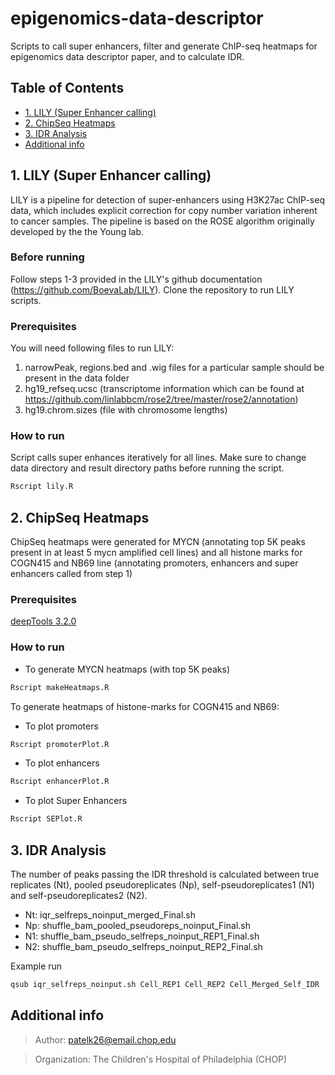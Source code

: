 # epigenomics-data-descriptor
Scripts to call super enhancers, filter and generate ChIP-seq heatmaps for epigenomics data descriptor paper, and to calculate IDR.

## Table of Contents
- [1. LILY (Super Enhancer calling)](#1.%20LILY%20(Super%20Enhancer%20calling))
- [2. ChipSeq Heatmaps](#2.%20ChipSeq%20Heatmaps)
- [3. IDR Analysis](#3.%20IDR%20Analysis)
- [Additional info](#Additional%20info)

<a name="1. LILY (Super Enhancer calling)"></a>
## 1. LILY (Super Enhancer calling)
LILY is a pipeline for detection of super-enhancers using H3K27ac ChIP-seq data, which includes explicit correction for copy number variation inherent to cancer samples. The pipeline is based on the ROSE algorithm originally developed by the the Young lab. 

### Before running
Follow steps 1-3 provided in the LILY's github documentation (https://github.com/BoevaLab/LILY). Clone the repository to run LILY scripts.

### Prerequisites
You will need following files to run LILY:
1. narrowPeak, regions.bed and .wig files for a particular sample should be present in the data folder
2. hg19_refseq.ucsc (transcriptome information which can be found at https://github.com/linlabbcm/rose2/tree/master/rose2/annotation)
3. hg19.chrom.sizes (file with chromosome lengths)

### How to run 
Script calls super enhances iteratively for all lines. Make sure to change data directory and result directory paths before running the script.
```R
Rscript lily.R
```

<a name="2. ChipSeq Heatmaps"></a>
## 2. ChipSeq Heatmaps
ChipSeq heatmaps were generated for MYCN (annotating top 5K peaks present in at least 5 mycn amplified cell lines) and all histone marks for COGN415 and NB69 line (annotating promoters, enhancers and super enhancers called from step 1)

### Prerequisites
[deepTools 3.2.0](https://deeptools.readthedocs.io/en/develop/content/installation.html)

### How to run
* To generate MYCN heatmaps (with top 5K peaks)
```R
Rscript makeHeatmaps.R
```

To generate heatmaps of histone-marks for COGN415 and NB69:
* To plot promoters
```R
Rscript promoterPlot.R
```
* To plot enhancers
```R
Rscript enhancerPlot.R
```
* To plot Super Enhancers
```R
Rscript SEPlot.R
```

<a name="IDR Analysis"></a>
## 3. IDR Analysis

The number of peaks passing the IDR threshold is calculated between true replicates (Nt), pooled pseudoreplicates (Np), self-pseudoreplicates1 (N1) and self-pseudoreplicates2 (N2).

* Nt: iqr_selfreps_noinput_merged_Final.sh
* Np: shuffle_bam_pooled_pseudoreps_noinput_Final.sh
* N1: shuffle_bam_pseudo_selfreps_noinput_REP1_Final.sh
* N2: shuffle_bam_pseudo_selfreps_noinput_REP2_Final.sh

Example run
```bash
qsub iqr_selfreps_noinput.sh Cell_REP1 Cell_REP2 Cell_Merged_Self_IDR
```

<a name="Additional info"></a>
## Additional info
> Author: patelk26@email.chop.edu

> Organization: The Children's Hospital of Philadelphia (CHOP)

